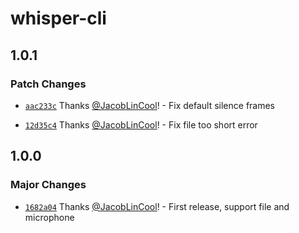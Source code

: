# whisper-cli

## 1.0.1

### Patch Changes

-   [`aac233c`](https://github.com/JacobLinCool/whisper-cli/commit/aac233c67009369e5dd4ead7142a60904e45f882) Thanks [@JacobLinCool](https://github.com/JacobLinCool)! - Fix default silence frames

-   [`12d35c4`](https://github.com/JacobLinCool/whisper-cli/commit/12d35c4ec7751f1b846fd80efc30beca95cb3eb4) Thanks [@JacobLinCool](https://github.com/JacobLinCool)! - Fix file too short error

## 1.0.0

### Major Changes

-   [`1682a04`](https://github.com/JacobLinCool/whisper-cli/commit/1682a04d1c217a00147e3d11ca4a4603d9d95004) Thanks [@JacobLinCool](https://github.com/JacobLinCool)! - First release, support file and microphone
